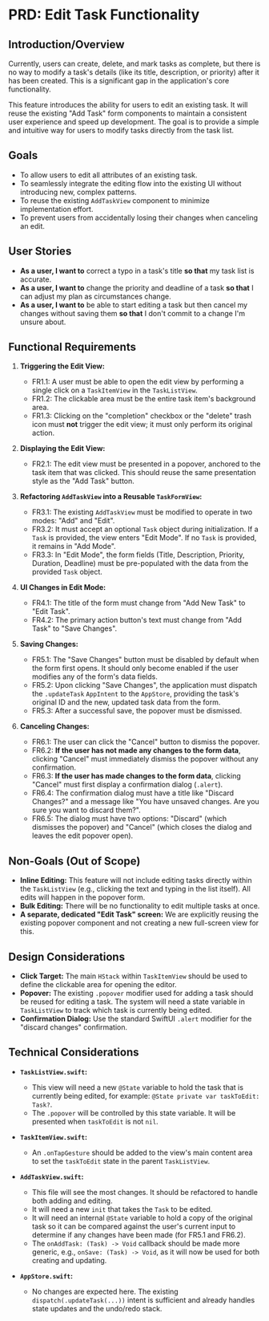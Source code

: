 # PRD: Edit Task Functionality

## Introduction/Overview

Currently, users can create, delete, and mark tasks as complete, but there is no way to modify a task's details (like its title, description, or priority) after it has been created. This is a significant gap in the application's core functionality.

This feature introduces the ability for users to edit an existing task. It will reuse the existing "Add Task" form components to maintain a consistent user experience and speed up development. The goal is to provide a simple and intuitive way for users to modify tasks directly from the task list.

## Goals

*   To allow users to edit all attributes of an existing task.
*   To seamlessly integrate the editing flow into the existing UI without introducing new, complex patterns.
*   To reuse the existing `AddTaskView` component to minimize implementation effort.
*   To prevent users from accidentally losing their changes when canceling an edit.

## User Stories

*   **As a user, I want to** correct a typo in a task's title **so that** my task list is accurate.
*   **As a user, I want to** change the priority and deadline of a task **so that** I can adjust my plan as circumstances change.
*   **As a user, I want to** be able to start editing a task but then cancel my changes without saving them **so that** I don't commit to a change I'm unsure about.

## Functional Requirements

1.  **Triggering the Edit View:**
    *   FR1.1: A user must be able to open the edit view by performing a single click on a `TaskItemView` in the `TaskListView`.
    *   FR1.2: The clickable area must be the entire task item's background area.
    *   FR1.3: Clicking on the "completion" checkbox or the "delete" trash icon must **not** trigger the edit view; it must only perform its original action.

2.  **Displaying the Edit View:**
    *   FR2.1: The edit view must be presented in a popover, anchored to the task item that was clicked. This should reuse the same presentation style as the "Add Task" button.

3.  **Refactoring `AddTaskView` into a Reusable `TaskFormView`:**
    *   FR3.1: The existing `AddTaskView` must be modified to operate in two modes: "Add" and "Edit".
    *   FR3.2: It must accept an optional `Task` object during initialization. If a `Task` is provided, the view enters "Edit Mode". If no `Task` is provided, it remains in "Add Mode".
    *   FR3.3: In "Edit Mode", the form fields (Title, Description, Priority, Duration, Deadline) must be pre-populated with the data from the provided `Task` object.

4.  **UI Changes in Edit Mode:**
    *   FR4.1: The title of the form must change from "Add New Task" to "Edit Task".
    *   FR4.2: The primary action button's text must change from "Add Task" to "Save Changes".

5.  **Saving Changes:**
    *   FR5.1: The "Save Changes" button must be disabled by default when the form first opens. It should only become enabled if the user modifies any of the form's data fields.
    *   FR5.2: Upon clicking "Save Changes", the application must dispatch the `.updateTask` `AppIntent` to the `AppStore`, providing the task's original ID and the new, updated task data from the form.
    *   FR5.3: After a successful save, the popover must be dismissed.

6.  **Canceling Changes:**
    *   FR6.1: The user can click the "Cancel" button to dismiss the popover.
    *   FR6.2: **If the user has not made any changes to the form data**, clicking "Cancel" must immediately dismiss the popover without any confirmation.
    *   FR6.3: **If the user has made changes to the form data**, clicking "Cancel" must first display a confirmation dialog (`.alert`).
    *   FR6.4: The confirmation dialog must have a title like "Discard Changes?" and a message like "You have unsaved changes. Are you sure you want to discard them?".
    *   FR6.5: The dialog must have two options: "Discard" (which dismisses the popover) and "Cancel" (which closes the dialog and leaves the edit popover open).

## Non-Goals (Out of Scope)

*   **Inline Editing:** This feature will not include editing tasks directly within the `TaskListView` (e.g., clicking the text and typing in the list itself). All edits will happen in the popover form.
*   **Bulk Editing:** There will be no functionality to edit multiple tasks at once.
*   **A separate, dedicated "Edit Task" screen:** We are explicitly reusing the existing popover component and not creating a new full-screen view for this.

## Design Considerations

*   **Click Target:** The main `HStack` within `TaskItemView` should be used to define the clickable area for opening the editor.
*   **Popover:** The existing `.popover` modifier used for adding a task should be reused for editing a task. The system will need a state variable in `TaskListView` to track which task is currently being edited.
*   **Confirmation Dialog:** Use the standard SwiftUI `.alert` modifier for the "discard changes" confirmation.

## Technical Considerations

*   **`TaskListView.swift`:**
    *   This view will need a new `@State` variable to hold the task that is currently being edited, for example: `@State private var taskToEdit: Task?`.
    *   The `.popover` will be controlled by this state variable. It will be presented when `taskToEdit` is not `nil`.

*   **`TaskItemView.swift`:**
    *   An `.onTapGesture` should be added to the view's main content area to set the `taskToEdit` state in the parent `TaskListView`.

*   **`AddTaskView.swift`:**
    *   This file will see the most changes. It should be refactored to handle both adding and editing.
    *   It will need a new `init` that takes the `Task` to be edited.
    *   It will need an internal `@State` variable to hold a copy of the original task so it can be compared against the user's current input to determine if any changes have been made (for FR5.1 and FR6.2).
    *   The `onAddTask: (Task) -> Void` callback should be made more generic, e.g., `onSave: (Task) -> Void`, as it will now be used for both creating and updating.

*   **`AppStore.swift`:**
    *   No changes are expected here. The existing `dispatch(.updateTask(...))` intent is sufficient and already handles state updates and the undo/redo stack.
